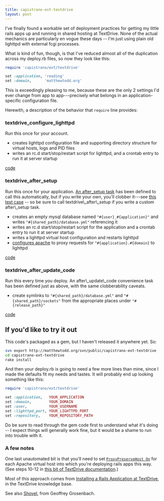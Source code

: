 ```yaml
---
title: capistrano-ext-textdrive
layout: post
---
```

I've finally found a workable set of deployment practices for getting my little rails apps up and running in shared hosting at TextDrive. None of the actual mechanics are particularly en vogue these days -- I'm just using plain old lighttpd with external fcgi processes.

What is kind of fun, though, is that I've reduced almost all of the duplication across my deploy.rb files, so now they look like this:

```ruby
require 'capistrano/ext/textdrive'

set :application, 'reading'
set :domain,      'matthewtodd.org'
```

This is exceedingly pleasing to me, because these are the only 2 settings I'd ever change from app to app---precisely what belongs in an application-specific configuration file.

Herewith, a description of the behavior that `require` line provides:

<h3>textdrive_configure_lighttpd</h3>
Run this once for your account.

<ul>
<li>creates lighttpd configuration file and supporting directory structure for virtual hosts, logs and PID files</li>
<li>writes an rc.d start/stop/restart script for lighttpd, and a crontab entry to run it at server startup</li>
</ul>

[code](http://matthewtodd.org/svn/public/capistrano-ext-textdrive/lib/capistrano/ext/textdrive/recipes/lighttpd.rb)

<h3>textdrive_after_setup</h3>
Run this once for your application. <a href="http://matthewtodd.org/svn/public/capistrano-ext-textdrive/lib/capistrano/ext/textdrive/recipes/hooks.rb">An after_setup task</a> has been defined to call this automatically, but if you write your own, you'll clobber it---see <a href="http://matthewtodd.org/svn/public/capistrano-ext-textdrive/test/multiple_after_tasks_test.rb">this test case</a> -- so be sure to call textdrive\_after\_setup if you write a custom after\_setup task.

<ul>
<li>creates an empty mysql database named <code>"#{user}_#{application}"</code> and writes <code>"#{shared_path}/database.yml"</code> referencing it</li>
<li>writes an rc.d start/stop/restart script for the application and a crontab entry to run it at server startup</li>
<li>writes a lighttpd virtual host configuration and restarts lighttpd</li>
<li><a href="{{ "/2006/10/13/htaccess-goodness.html" | absolute_url }}">configures apache</a> to proxy requests for <code>"#{application}.#{domain}</code> to lighttpd</li>
</ul>

[code](http://matthewtodd.org/svn/public/capistrano-ext-textdrive/lib/capistrano/ext/textdrive/recipes/setup.rb)

<h3>textdrive_after_update_code</h3>
Run this every time you deploy. An after\_update\_code convenience task has been defined just as above, with the same clobberability caveats.

<ul>
<li>create symlinks to <code>"#{shared_path}/database.yml"</code> and <code>"#{shared_path}/sockets"</code> from the appropriate places under <code>"#{release_path}"</code></li>
</ul>

[code](http://matthewtodd.org/svn/public/capistrano-ext-textdrive/lib/capistrano/ext/textdrive/recipes/deploy.rb)

<h2>If you'd like to try it out</h2>

This code's packaged as a gem, but I haven't released it anywhere yet. So:

```bash
svn export http://matthewtodd.org/svn/public/capistrano-ext-textdrive
cd capistrano-ext-textdrive
rake install
```

And then your deploy.rb is going to need a few more lines than mine, since I made the defaults fit my needs and tastes. It will probably end up looking something like this:

```ruby
require 'capistrano/ext/textdrive'

set :application,   YOUR_APPLICATION
set :domain,        YOUR_DOMAIN
set :user,          YOUR_USERNAME
set :lighttpd_port, YOUR_LIGHTTPD_PORT
set :repository,    YOUR_REPOSITORY_PATH
```

Do be sure to read through the gem code first to understand what it's doing -- I expect things will generally work fine, but it would be a shame to run into trouble with it.

<h3>A few notes</h3>
One last unautomated bit is that you'll need to set <a href="http://httpd.apache.org/docs/2.2/mod/mod_proxy.html#proxypreservehost"><code>ProxyPreserveHost On</code></a> for each Apache virtual host into which you're deploying rails apps this way. (See steps 10-12 in <a href="http://help.textdrive.com/index.php?pg=kb.page&amp;id=255">this bit of TextDrive documentation</a>.)

Most of this approach comes from <a href="http://help.textdrive.com/index.php?pg=kb.chapter&amp;id=71">Installing a Rails Application at TextDrive</a>, in the TextDrive knowledge base.

See also <a href="http://nubyonrails.com/pages/shovel">Shovel</a>, from Geoffrey Grosenbach.
